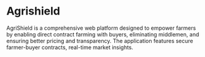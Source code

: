 # Agrishield
AgriShield is a comprehensive web platform designed to empower farmers by enabling direct contract farming with buyers, eliminating middlemen, and ensuring better pricing and transparency. The application features secure farmer-buyer contracts, real-time market insights.
